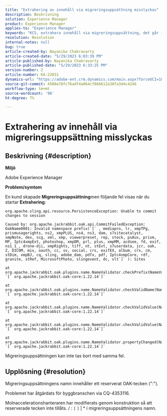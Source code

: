 ```yaml
---
title: "Extrahering av innehåll via migreringsuppsättning misslyckas"
description: Beskrivning
solution: Experience Manager
product: Experience Manager
applies-to: "Experience Manager"
keywords: "KCS, extrahera innehåll via migreringsuppsättning, det går inte att genomföra ändringar i sessionen, AEM"
resolution: Resolution
internal-notes: null
bug: true
article-created-by: Nayanika Chakravarty
article-created-date: "5/29/2023 6:03:39 PM"
article-published-by: Nayanika Chakravarty
article-published-date: "5/29/2023 6:33:25 PM"
version-number: 2
article-number: KA-22031
dynamics-url: "https://adobe-ent.crm.dynamics.com/main.aspx?forceUCI=1&pagetype=entityrecord&etn=knowledgearticle&id=56332d1f-4bfe-ed11-8f6e-6045bd006793"
source-git-commit: 4508e78fc76adf4a064cf866612a30fa3d4c4246
workflow-type: tm+mt
source-wordcount: '98'
ht-degree: 7%

---
```


# Extrahering av innehåll via migreringsuppsättning misslyckas

## Beskrivning {#description}


<b>Miljö</b>

Adobe Experience Manager

<b>Problem/symtom</b>

En kund skapade <b>Migreringsuppsättning</b>men följande fel visas när du startar <b>Extrahering</b>:


```
org.apache.sling.api.resource.PersistenceException: Unable to commit changes to session

Caused by: org.apache.jackrabbit.oak.api.CommitFailedException: OakName0001: Invalid namespace prefix(`[` , mediapro, lr, xmpTPg, prismusagerights, ns2, xmpPLUS, ns4, ns3, dam, s7sitecatalyst, xmpNote, dex, scg, xml, xmp, viewerpreset, rep, stock, psAux, prism, MP, Iptc4xmpExt, photoshop, xmpDM, prl, plus, xmpMM, acdsee, fd, exif, ns1_1_, drone-dji, xmpRights, tiff, nt, stEvt, s7userdata, jcr, oak, Z, DICOM, mix, oauth, cc, sv, social, crs, exifEX, album, crx, cm, stDim, xmpBJ, cq, sling, adobe_dam, pdfx, pdf, Iptc4xmpCore, rdf, granite, stRef, MicrosoftPhoto, slingevent, dc, vlt`]` ): Sites

at org.apache.jackrabbit.oak.plugins.name.NameValidator.checkPrefix(NameValidator.java:125) `[` org.apache.jackrabbit.oak-core:1.22.14`]` 

at org.apache.jackrabbit.oak.plugins.name.NameValidator.checkValidName(NameValidator.java:93) `[` org.apache.jackrabbit.oak-core:1.22.14`]` 

at org.apache.jackrabbit.oak.plugins.name.NameValidator.checkValidValue(NameValidator.java:150) `[` org.apache.jackrabbit.oak-core:1.22.14`]` 

at org.apache.jackrabbit.oak.plugins.name.NameValidator.checkValidValue(NameValidator.java:137) `[` org.apache.jackrabbit.oak-core:1.22.14`]` 

at org.apache.jackrabbit.oak.plugins.name.NameValidator.propertyChanged(NameValidator.java:165) `[` org.apache.jackrabbit.oak-core:1.22.14`]`
```


Migreringsuppsättningen kan inte tas bort med samma fel.


## Upplösning {#resolution}


Migreringsuppsättningens namn innehåller ett reserverat OAK-tecken (&quot;:&quot;).

Problemet har åtgärdats för byggbranschen via CQ-4353116.

Molnaccelerationshanteraren har modifierats genom konstruktion så att reserverade tecken inte tillåts. / : `[`  `]`  | \* i migreringsuppsättningens namn.
